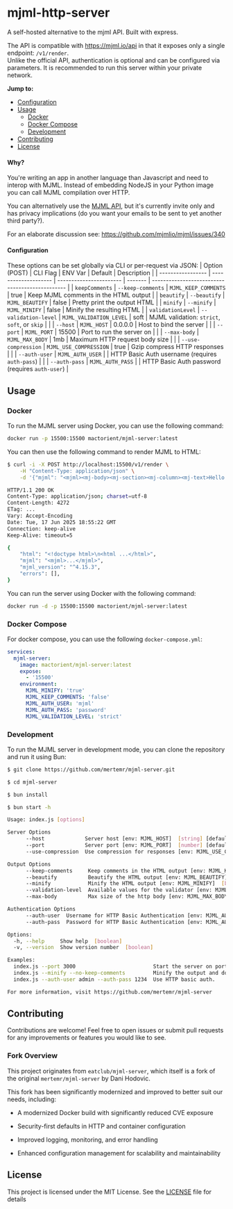 # mjml-http-server

A self-hosted alternative to the mjml API. Built with express.

The API is compatible with https://mjml.io/api in that it exposes only a single endpoint: `/v1/render`.  
Unlike the official API, authentication is optional and can be configured via parameters. It is recommended to run this server within your private network.

**Jump to:**

- [Configuration](#configuration)
- [Usage](#usage)
  - [Docker](#docker)
  - [Docker Compose](#docker-compose)
  - [Development](#development)
- [Contributing](#contributing)
- [License](#license)

#### Why?

You're writing an app in another language than Javascript and need to interop
with MJML. Instead of embedding NodeJS in your Python image you can call MJML
compilation over HTTP.

You can alternatively use the [MJML API](https://mjml.io/api), but it's
currently invite only and has privacy implications (do you want your emails to
be sent to yet another third party?).

For an elaborate discussion see: https://github.com/mjmlio/mjml/issues/340

#### Configuration

These options can be set globally via CLI or per-request via JSON:
| Option (POST) | CLI Flag | ENV Var | Default | Description |
| ----------------- | -------------------- | ----------------------- | ------- | ----------------------------------------------- |
| `keepComments` | `--keep-comments` | `MJML_KEEP_COMMENTS` | true | Keep MJML comments in the HTML output |
| `beautify` | `--beautify` | `MJML_BEAUTIFY` | false | Pretty print the output HTML |
| `minify` | `--minify` | `MJML_MINIFY` | false | Minify the resulting HTML |
| `validationLevel` | `--validation-level` | `MJML_VALIDATION_LEVEL` | soft | MJML validation: `strict`, `soft`, or `skip` |
| | `--host` | `MJML_HOST` | 0.0.0.0 | Host to bind the server |
| | `--port` | `MJML_PORT` | 15500 | Port to run the server on |
| | `--max-body` | `MJML_MAX_BODY` | 1mb | Maximum HTTP request body size |
| | `--use-compression` | `MJML_USE_COMPRESSION` | true | Gzip compress HTTP responses |
| | `--auth-user` | `MJML_AUTH_USER` | | HTTP Basic Auth username (requires `auth-pass`) |
| | `--auth-pass` | `MJML_AUTH_PASS` | | HTTP Basic Auth password (requires `auth-user`) |

## Usage

### Docker

To run the MJML server using Docker, you can use the following command:

```bash
docker run -p 15500:15500 mactorient/mjml-server:latest
```

You can then use the following command to render MJML to HTML:

```bash
$ curl -i -X POST http://localhost:15500/v1/render \
    -H "Content-Type: application/json" \
    -d '{"mjml": "<mjml><mj-body><mj-section><mj-column><mj-text>Hello world</mj-text></mj-column></mj-section></mj-body></mjml>"}'

HTTP/1.1 200 OK
Content-Type: application/json; charset=utf-8
Content-Length: 4272
ETag: ...
Vary: Accept-Encoding
Date: Tue, 17 Jun 2025 18:55:22 GMT
Connection: keep-alive
Keep-Alive: timeout=5

{
    "html": "<!doctype html>\n<html ...</html>",
    "mjml": "<mjml>...</mjml>",
    "mjml_version": "^4.15.3",
    "errors": [],
}
```

You can run the server using Docker with the following command:

```bash
docker run -d -p 15500:15500 mactorient/mjml-server:latest
```

### Docker Compose

For docker compose, you can use the following `docker-compose.yml`:

```yaml
services:
  mjml-server:
    image: mactorient/mjml-server:latest
    expose:
      - '15500'
    environment:
      MJML_MINIFY: 'true'
      MJML_KEEP_COMMENTS: 'false'
      MJML_AUTH_USER: 'mjml'
      MJML_AUTH_PASS: 'password'
      MJML_VALIDATION_LEVEL: 'strict'
```

### Development

To run the MJML server in development mode, you can clone the repository and run it using Bun:

```bash
$ git clone https://github.com/mertemr/mjml-server.git
```

```bash
$ cd mjml-server
```

```bash
$ bun install
```

```bash
$ bun start -h

Usage: index.js [options]

Server Options
      --host             Server host [env: MJML_HOST]  [string] [default: "0.0.0.0"]
      --port             Server port [env: MJML_PORT]  [number] [default: 15500]
      --use-compression  Use compression for responses [env: MJML_USE_COMPRESSION]  [boolean] [default: true]

Output Options
      --keep-comments     Keep comments in the HTML output [env: MJML_KEEP_COMMENTS]  [boolean] [default: true]
      --beautify          Beautify the HTML output [env: MJML_BEAUTIFY]  [boolean] [default: false]
      --minify            Minify the HTML output [env: MJML_MINIFY]  [boolean] [default: false]
      --validation-level  Available values for the validator [env: MJML_VALIDATION_LEVEL]  [string] [choices: "strict", "soft", "skip"] [default: "soft"]
      --max-body          Max size of the http body [env: MJML_MAX_BODY]  [string] [default: "1mb"]

Authentication Options
      --auth-user  Username for HTTP Basic Authentication [env: MJML_AUTH_USER]  [string]
      --auth-pass  Password for HTTP Basic Authentication [env: MJML_AUTH_PASS]  [string]

Options:
  -h, --help     Show help  [boolean]
  -v, --version  Show version number  [boolean]

Examples:
  index.js --port 3000                         Start the server on port 3000.
  index.js --minify --no-keep-comments         Minify the output and do not keep comments.
  index.js --auth-user admin --auth-pass 1234  Use HTTP basic auth.

For more information, visit https://github.com/mertemr/mjml-server
```

## Contributing

Contributions are welcome! Feel free to open issues or submit pull requests for any improvements or features you would like to see.

### Fork Overview

This project originates from `eatclub/mjml-server`, which itself is a fork of the original `mertemr/mjml-server` by Dani Hodovic.

This fork has been significantly modernized and improved to better suit our needs, including:

- A modernized Docker build with significantly reduced CVE exposure

- Security-first defaults in HTTP and container configuration

- Improved logging, monitoring, and error handling

- Enhanced configuration management for scalability and maintainability

## License

This project is licensed under the MIT License. See the [LICENSE](LICENSE) file for details
